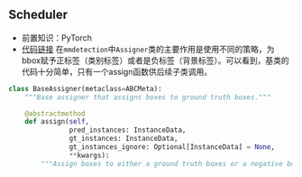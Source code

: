 <!--
 * @Author: LOTEAT
 * @Date: 2024-08-17 16:50:59
-->
## Scheduler 
- 前置知识：PyTorch
- [代码链接](https://github.com/open-mmlab/mmdetection)
在`mmdetection`中`Assigner`类的主要作用是使用不同的策略，为bbox赋予正标签（类别标签）或者是负标签（背景标签）。可以看到，基类的代码十分简单，只有一个assign函数供后续子类调用。
```python
class BaseAssigner(metaclass=ABCMeta):
    """Base assigner that assigns boxes to ground truth boxes."""

    @abstractmethod
    def assign(self,
               pred_instances: InstanceData,
               gt_instances: InstanceData,
               gt_instances_ignore: Optional[InstanceData] = None,
               **kwargs):
        """Assign boxes to either a ground truth boxes or a negative boxes."""
```